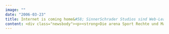 ```yaml
---
image: ""
date: "2006-03-23"
title: Internet is coming home&#58; SinnerSchrader Studios sind Web-Leadagentur für Bundesliga-Kanal arena
content: <div class="newsbody"><p><strong>Die arena Sport Rechte und Marketing GmbH hat die SinnerSchrader Studios mit der Online-Betreuung in den Schwerpunkten E-Business und Markenführung beauftragt. Die Studios konnten sich in einem Pitch durchsetzen.</strong></p><p>„Unser Ziel ist klar&#58; Wir wollen in kurzer Zeit sehr viele Kunden über das Web gewinnen“, beschreibt Nakul Dewan, Vice President Marketing Strategy &amp; Communication von Unity Media, die Ausgangslage. „Für diese anspruchsvolle und zeitkritische Aufgabe haben wir uns den Top-Spezialisten in Deutschland ausgesucht.“</p><p>„Wir freuen uns darauf, gemeinsam mit arena und der Werbeagentur TBWA\ eine neue, starke Marke im Netz zu platzieren“, so Stefan Schaub, Geschäftsführer Beratung der SinnerSchrader Studios. Malte Blumenthal, Kreations-Geschäftsführer der SinnerSchrader Studios&#58; „Der Auftrag von arena zeigt, wie wichtig das Web inzwischen für den Geschäftserfolg von großen Medienunternehmen geworden ist.“ </p><p>Die arena Sport Rechte und Marketing GmbH wird ab der Saison 2006/2007 den Bundesligafußball zu einem für jedermann bezahlbaren Preis in die deutschen Wohnzimmer bringen.</p><p><a class="news-backlink" href="/de/"><svg class="svg-ico svg-ico--arrow-left"><use xlink&#58;href="#arrow-down"></use></svg>Zurück zur Presse Übersicht</a></p></div>
---
```

